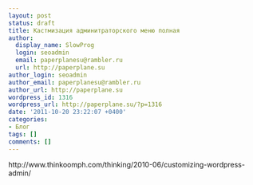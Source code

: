 ```yaml
---
layout: post
status: draft
title: Кастмизация админитраторского меню полная
author:
  display_name: SlowProg
  login: seoadmin
  email: paperplanesu@rambler.ru
  url: http://paperplane.su
author_login: seoadmin
author_email: paperplanesu@rambler.ru
author_url: http://paperplane.su
wordpress_id: 1316
wordpress_url: http://paperplane.su/?p=1316
date: '2011-10-20 23:22:07 +0400'
categories:
- Блог
tags: []
comments: []
---
```

<p>http:&#47;&#47;www.thinkoomph.com&#47;thinking&#47;2010-06&#47;customizing-wordpress-admin&#47;</p>
